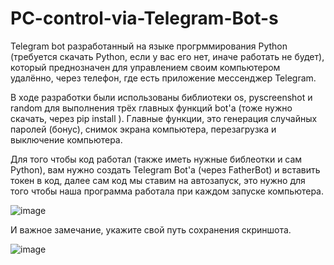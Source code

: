 # PC-control-via-Telegram-Bot-s

Telegram bot разработанный на языке прогрммирования Python (требуется скачать Python, если у вас его нет, иначе работать не будет), который преднозначен для управлением своим компьютером удалённо, через телефон, где есть приложение мессенджер Telegram. 

В ходе разработки были использованы библиотеки os, pyscreenshot и random для выполнения трёх главных функций bot'а (тоже нужно скачать, через pip install <name>). Главные функции, это генерация случайных паролей (бонус), снимок экрана компьютера, перезагрузка и выключение компьютера. 
  
Для того чтобы код работал (также иметь нужные библеотки и сам Python), вам нужно создать Telegram Bot'а (через FatherBot) и вставить токен в код, далее сам код мы ставим на автозапуск, это нужно для того чтобы наша программа работала при каждом запуске компьютера. 

![image](https://user-images.githubusercontent.com/87833115/212561300-6706b7b9-af08-4501-ac00-7ef8abb358a6.png)
  
И важное замечание, укажите свой путь сохранения скриншота.

![image](https://user-images.githubusercontent.com/87833115/212561208-4776b905-1716-44f7-b08f-5dd38a59c5f8.png)
